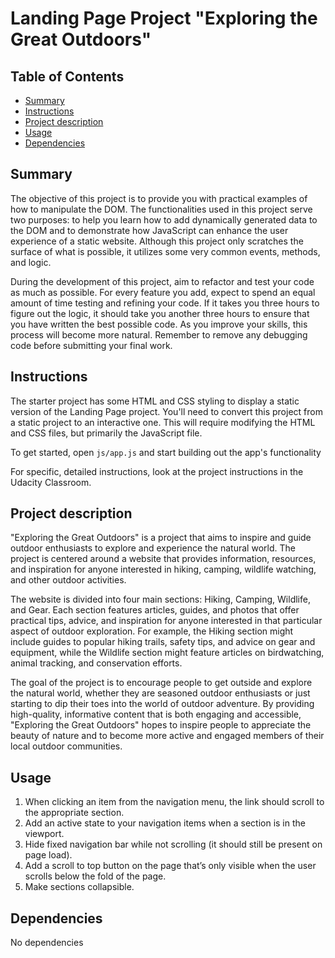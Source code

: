 # Landing Page Project "Exploring the Great Outdoors"

## Table of Contents

* [Summary](#summary)
* [Instructions](#instructions)
* [Project description](#project-description)
* [Usage](#usage)
* [Dependencies](#dependencies)

## Summary

The objective of this project is to provide you with practical examples of how to manipulate the DOM. The functionalities used in this project serve two purposes: to help you learn how to add dynamically generated data to the DOM and to demonstrate how JavaScript can enhance the user experience of a static website. Although this project only scratches the surface of what is possible, it utilizes some very common events, methods, and logic.

During the development of this project, aim to refactor and test your code as much as possible. For every feature you add, expect to spend an equal amount of time testing and refining your code. If it takes you three hours to figure out the logic, it should take you another three hours to ensure that you have written the best possible code. As you improve your skills, this process will become more natural. Remember to remove any debugging code before submitting your final work.

## Instructions

The starter project has some HTML and CSS styling to display a static version of the Landing Page project. You'll need to convert this project from a static project to an interactive one. This will require modifying the HTML and CSS files, but primarily the JavaScript file.

To get started, open `js/app.js` and start building out the app's functionality

For specific, detailed instructions, look at the project instructions in the Udacity Classroom.

## Project description

"Exploring the Great Outdoors" is a project that aims to inspire and guide outdoor enthusiasts to explore and experience the natural world. The project is centered around a website that provides information, resources, and inspiration for anyone interested in hiking, camping, wildlife watching, and other outdoor activities.

The website is divided into four main sections: Hiking, Camping, Wildlife, and Gear. Each section features articles, guides, and photos that offer practical tips, advice, and inspiration for anyone interested in that particular aspect of outdoor exploration. For example, the Hiking section might include guides to popular hiking trails, safety tips, and advice on gear and equipment, while the Wildlife section might feature articles on birdwatching, animal tracking, and conservation efforts.

The goal of the project is to encourage people to get outside and explore the natural world, whether they are seasoned outdoor enthusiasts or just starting to dip their toes into the world of outdoor adventure. By providing high-quality, informative content that is both engaging and accessible, "Exploring the Great Outdoors" hopes to inspire people to appreciate the beauty of nature and to become more active and engaged members of their local outdoor communities.

## Usage

1. When clicking an item from the navigation menu, the link should scroll to the appropriate section.
1. Add an active state to your navigation items when a section is in the viewport.
1. Hide fixed navigation bar while not scrolling (it should still be present on page load).
1. Add a scroll to top button on the page that’s only visible when the user scrolls below the fold of the page.
1. Make sections collapsible.

## Dependencies

No dependencies
